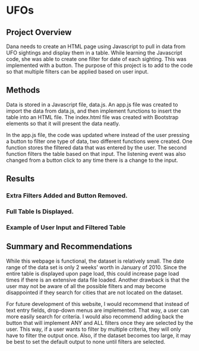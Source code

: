 # UFOs
## Project Overview
Dana needs to create an HTML page using Javascript to pull in data from UFO sightings and display them in a table.  While learning the Javascript code, she was able to create one filter for date of each sighting.  This was implemented with a button.  The purpose of this project is to add to the code so that multiple filters can be applied based on user input. 

## Methods
Data is stored in a Javascript file, data.js.  An app.js file was created to import the data from data.js, and then implement functions to insert the table into an HTML file.  The index.html file was created with Bootstrap elements so that it will present the data neatly.

In the app.js file, the code was updated where instead of the user pressing a button to filter one type of data, two different functions were created.  One function stores the filtered data that was entered by the user.  The second function filters the table based on that input.  The listening event was also changed from a button click to any time there is a change to the input.

## Results

### Extra Filters Added and Button Removed.
### Full Table Is Displayed.


### Example of User Input and Filtered Table




## Summary and Recommendations
While this webpage is functional, the dataset is relatively small.  The date range of the data set is only 2 weeks' worth in January of 2010.  Since the entire table is displayed upon page load, this could increase page load times if there is an extensive data file loaded.  Another drawback is that the user may not be aware of all the possible filters and may become disappointed if they search for cities that are not located on the dataset.

For future development of this website, I would recommend that instead of text entry fields, drop-down menus are implemented.  That way, a user can more easily search for criteria.  I would also recommend adding back the button that will implement ANY and ALL filters once they are selected by the user.  This way, if a user wants to filter by multiple criteria, they will only have to filter the output once.  Also, if the dataset becomes too large, it may be best to set the default output to none until filters are selected.